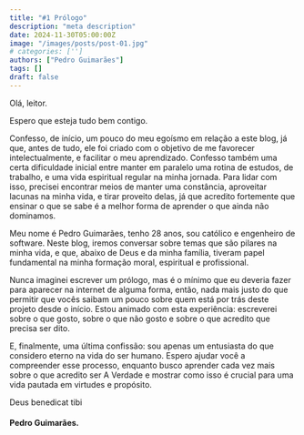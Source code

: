 ```yaml
---
title: "#1 Prólogo"
description: "meta description"
date: 2024-11-30T05:00:00Z
image: "/images/posts/post-01.jpg"
# categories: ['']
authors: ["Pedro Guimarães"]
tags: []
draft: false
---
```


Olá, leitor.

Espero que esteja tudo bem contigo.

Confesso, de início, um pouco do meu egoísmo em relação a este blog, já que, antes de tudo, ele foi criado com o objetivo de me favorecer intelectualmente, e facilitar o meu aprendizado. 
Confesso também uma certa dificuldade inicial entre manter em paralelo uma rotina de estudos, de trabalho, e uma vida espiritual regular na minha jornada. Para lidar com isso, precisei encontrar meios de manter uma constância, aproveitar lacunas na minha vida, e tirar proveito delas, já que acredito fortemente que ensinar o que se sabe é a melhor forma de aprender o que ainda não dominamos.

Meu nome é Pedro Guimarães, tenho 28 anos, sou católico e engenheiro de software. Neste blog, iremos conversar sobre temas que são pilares na minha vida, e que, abaixo de Deus e da minha família, tiveram papel fundamental na minha formação moral, espiritual e profissional.

Nunca imaginei escrever um prólogo, mas é o mínimo que eu deveria fazer para aparecer na internet de alguma forma, então, nada mais justo do que permitir que vocês saibam um pouco sobre quem está por trás deste projeto desde o início. Estou animado com esta experiência: escreverei sobre o que gosto, sobre o que não gosto e sobre o que acredito que precisa ser dito.

E, finalmente, uma última confissão: sou apenas um entusiasta do que considero eterno na vida do ser humano. Espero ajudar você a compreender esse processo, enquanto busco aprender cada vez mais sobre o que acredito ser A Verdade e mostrar como isso é crucial para uma vida pautada em virtudes e propósito.

Deus benedicat tibi

#### Pedro Guimarães.